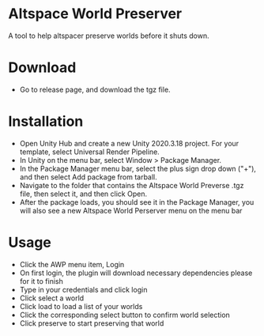 # Altspace World Preserver  
A tool to help altspacer preserve worlds before it shuts down.  
# Download
- Go to release page, and download the tgz file.
# Installation
- Open Unity Hub and create a new Unity 2020.3.18 project. For your template, select Universal Render Pipeline.
- In Unity on the menu bar, select Window > Package Manager.
- In the Package Manager menu bar, select the plus sign drop down ("+"), and then select Add package from tarball.
- Navigate to the folder that contains the Altspace World Preverse .tgz file, then select it, and then click Open.
- After the package loads, you should see it in the Package Manager, you will also see a new Altspace World Perserver menu on the menu bar
# Usage
- Click the AWP menu item, Login
- On first login, the plugin will download necessary dependencies please for it to finish
- Type in your credentials and click login
- Click select a world
- Click load to load a list of your worlds
- Click the corresponding select button to confirm world selection
- Click preserve to start preserving that world
